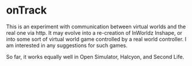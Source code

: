 # onTrack
This is an experiment with communication between virtual worlds and the real one via http. It may evolve into a re-creation of InWorldz Inshape, or into some sort of virtual world game controlled by a real world controller.  I am interested in any suggestions for such games.

So far, it works equally well in Open Simulator, Halcyon, and Second Life.


